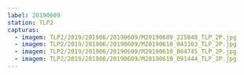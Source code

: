 ```yaml
---
label: 20190609
station: TLP2
capturas:
  - imagem: TLP2/2019/201906/20190609/M20190609_225048_TLP_2P.jpg
  - imagem: TLP2/2019/201906/20190609/M20190610_043103_TLP_2P.jpg
  - imagem: TLP2/2019/201906/20190609/M20190610_084745_TLP_2P.jpg
  - imagem: TLP2/2019/201906/20190609/M20190610_091444_TLP_2P.jpg
---
```


